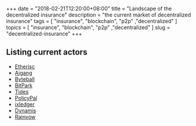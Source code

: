 +++
date = "2018-02-21T12:20:00+08:00"
title = "Landscape of the decentralized insurance"
description = "the current market of decentralized insurance"
tags = [ "insurance", "blockchain", "p2p" ,"decentralized" ]
topics = [ "insurance", "blockchain", "p2p" ,"decentralized" ]
slug = "decentralized-insurance"
+++

## Listing current actors

* [Etherisc](https://etherisc.com/)
* [Aigang](https://aigang.network/)
* [Byteball](https://byteball.org/)
* [BitPark](https://bitpark.net/)
* [Tides](https://tides.network/)
* [PolicyPal](https://www.policypal.network/)
* [ixledger](https://www.ixledger.com/)
* [Dynamis](http://dynamisapp.com/)
* [Rainvow](http://rainvow.org/)
